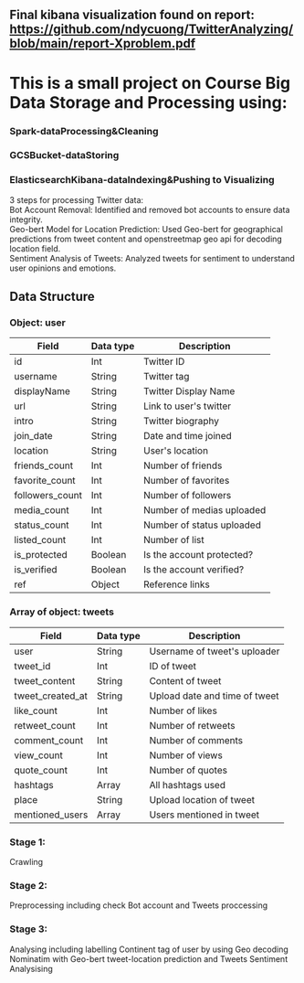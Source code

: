 ## Final kibana visualization found on report: https://github.com/ndycuong/TwitterAnalyzing/blob/main/report-Xproblem.pdf  


# This is a small project on Course Big Data Storage and Processing using:  
### Spark-dataProcessing&Cleaning  
### GCSBucket-dataStoring  
### ElasticsearchKibana-dataIndexing&Pushing to Visualizing
3 steps for processing Twitter data:  
Bot Account Removal: Identified and removed bot accounts to ensure data integrity.  
Geo-bert Model for Location Prediction: Used Geo-bert for geographical predictions from tweet content and openstreetmap geo api for decoding location field.  
Sentiment Analysis of Tweets: Analyzed tweets for sentiment to understand user opinions and emotions.  

## Data Structure 

### Object: user
| Field         | Data type     | Description               |
|---------------|---------------|---------------------------|
|id             |Int            |Twitter ID                 |
|username       |String         |Twitter tag                |
|displayName    |String         |Twitter Display Name       |
|url            |String         |Link to user's twitter     |
|intro          |String         |Twitter biography          |
|join_date      |String         |Date and time joined       |
|location       |String         |User's location            |
|friends_count  |Int            |Number of friends          |
|favorite_count |Int            |Number of favorites        |
|followers_count|Int            |Number of followers        |
|media_count    |Int            |Number of medias uploaded  |
|status_count   |Int            |Number of status uploaded  |
|listed_count   |Int            |Number of list             |
|is_protected   |Boolean        |Is the account protected?  |
|is_verified    |Boolean        |Is the account verified?   |
|ref            |Object         |Reference links            |
### Array of object: tweets
| Field         | Data type     | Description               |
|---------------|---------------|---------------------------|
|user           |String        |Username of tweet's uploader|
|tweet_id       |Int            |ID of tweet                |
|tweet_content  |String         |Content of tweet           |
|tweet_created_at|String      |Upload date and time of tweet|
|like_count     |Int            |Number of likes            |
|retweet_count  |Int            |Number of retweets         |
|comment_count  |Int            |Number of comments         |
|view_count     |Int            |Number of views            |
|quote_count    |Int            |Number of quotes           |
|hashtags       |Array          |All hashtags used          |
|place          |String         |Upload location of tweet   |
|mentioned_users|Array          |Users mentioned in tweet   |

### Stage 1:  
Crawling  
### Stage 2:  
Preprocessing including check Bot account and Tweets proccessing  
### Stage 3:  
Analysing including labelling Continent tag of user by using Geo decoding Nominatim with Geo-bert tweet-location prediction and Tweets Sentiment Analysising
